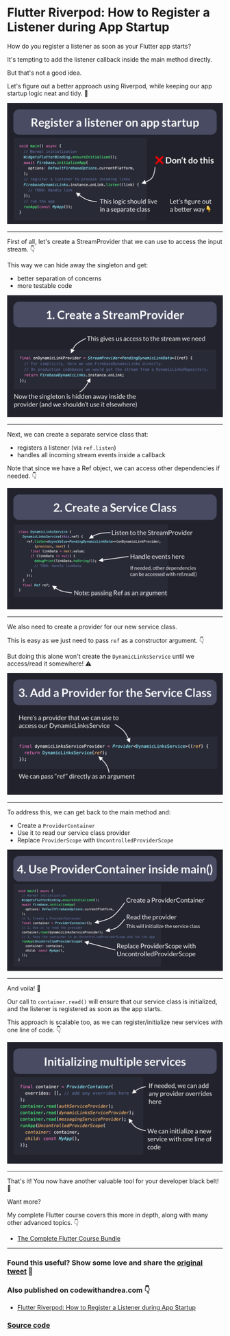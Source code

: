 # Flutter Riverpod: How to Register a Listener during App Startup

How do you register a listener as soon as your Flutter app starts?

It's tempting to add the listener callback inside the main method directly.

But that's not a good idea.

Let's figure out a better approach using Riverpod, while keeping our app startup logic neat and tidy. 🧵

![](059.1-register-listener-intro.png)

---

First of all, let's create a StreamProvider that we can use to access the input stream. 👇

This way we can hide away the singleton and get:

- better separation of concerns
- more testable code

![](059.2-stream-provider.png)

---

Next, we can create a separate service class that:

- registers a listener (via `ref.listen`)
- handles all incoming stream events inside a callback

Note that since we have a Ref object, we can access other dependencies if needed. 👇

![](059.3-service-class.png)

---

We also need to create a provider for our new service class.

This is easy as we just need to pass `ref` as a constructor argument. 👇

But doing this alone won't create the `DynamicLinksService` until we access/read it somewhere! ⚠️

![](059.4-add-provider.png)

---

To address this, we can get back to the main method and:

- Create a `ProviderContainer`
- Use it to read our service class provider
- Replace `ProviderScope` with `UncontrolledProviderScope`

![](059.5-provider-container.png)

---

And voila!  🏁

Our call to `container.read()` will ensure that our service class is initialized, and the listener is registered as soon as the app starts.

This approach is scalable too, as we can register/initialize new services with one line of code. 👇

![](059.6-multiple-providers.png)

---

That's it! You now have another valuable tool for your developer black belt! 🥋

Want more?

My complete Flutter course covers this more in depth, along with many other advanced topics. 👇

- [The Complete Flutter Course Bundle](https://codewithandrea.com/courses/complete-flutter-bundle/)

---

### Found this useful? Show some love and share the [original tweet](https://twitter.com/biz84/status/1544365241739378690) 🙏

### Also published on codewithandrea.com 👇

- [Flutter Riverpod: How to Register a Listener during App Startup](https://codewithandrea.com/articles/riverpod-initialize-listener-app-startup/)

### [Source code](main.dart)
